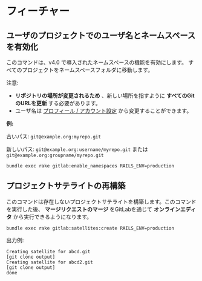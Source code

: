 # フィーチャー

## ユーザのプロジェクトでのユーザ名とネームスペースを有効化

このコマンドは、v4.0 で導入されたネームスペースの機能を有効にします。
すべてのプロジェクトをネームスペースフォルダに移動します。

注意:

- **リポジトリの場所が変更されるため** 、新しい場所を指すように **すべてのGitのURLを更新** する必要があります。
- ユーザ名は [プロフィール / アカウント設定](/profile/account) から変更することができます。

**例:**

古いパス: `git@example.org:myrepo.git`

新しいパス: `git@example.org:username/myrepo.git` または `git@example.org:groupname/myrepo.git`

```
bundle exec rake gitlab:enable_namespaces RAILS_ENV=production
```

## プロジェクトサテライトの再構築

このコマンドは存在しないプロジェクトサテライトを構築します。このコマンドを実行した後、 **マージリクエストのマージ** をGitLabを通じて **オンラインエディタ** から実行できるようになります。

```
bundle exec rake gitlab:satellites:create RAILS_ENV=production
```

出力例:

```
Creating satellite for abcd.git
[git clone output]
Creating satellite for abcd2.git
[git clone output]
done
```
